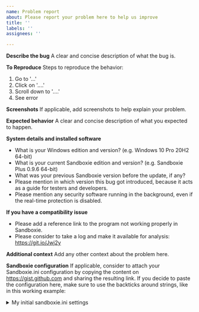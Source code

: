 ```yaml
---
name: Problem report
about: Please report your problem here to help us improve
title: ''
labels: ''
assignees: ''

---
```


**Describe the bug**
A clear and concise description of what the bug is.

**To Reproduce**
Steps to reproduce the behavior:
1. Go to '...'
2. Click on '....'
3. Scroll down to '....'
4. See error

**Screenshots**
If applicable, add screenshots to help explain your problem.

**Expected behavior**
A clear and concise description of what you expected to happen.

**System details and installed software**
 - What is your Windows edition and version? (e.g. Windows 10 Pro 20H2 64-bit)
 - What is your current Sandboxie edition and version? (e.g. Sandboxie Plus 0.9.6 64-bit)
 - What was your previous Sandboxie version before the update, if any?
 - Please mention in which version this bug got introduced, because it acts as a guide for testers and developers.
 - Please mention any security software running in the background, even if the real-time protection is disabled.

**If you have a compatibility issue**
 - Please add a reference link to the program not working properly in Sandboxie.
 - Please consider to take a log and make it available for analysis: https://git.io/Jwj2y

**Additional context**
Add any other context about the problem here.

**Sandboxie configuration**
If applicable, consider to attach your Sandboxie.ini configuration by copying the content on https://gist.github.com and sharing the resulting link. If you decide to paste the configuration here, make sure to use the backticks around strings, like in this working example:

<details>

<summary>My initial sandboxie.ini settings</summary>

```

[GlobalSettings]

.....

[UserSettings_175D0429]

.....

[DefaultBox]

.....

```

</details>
